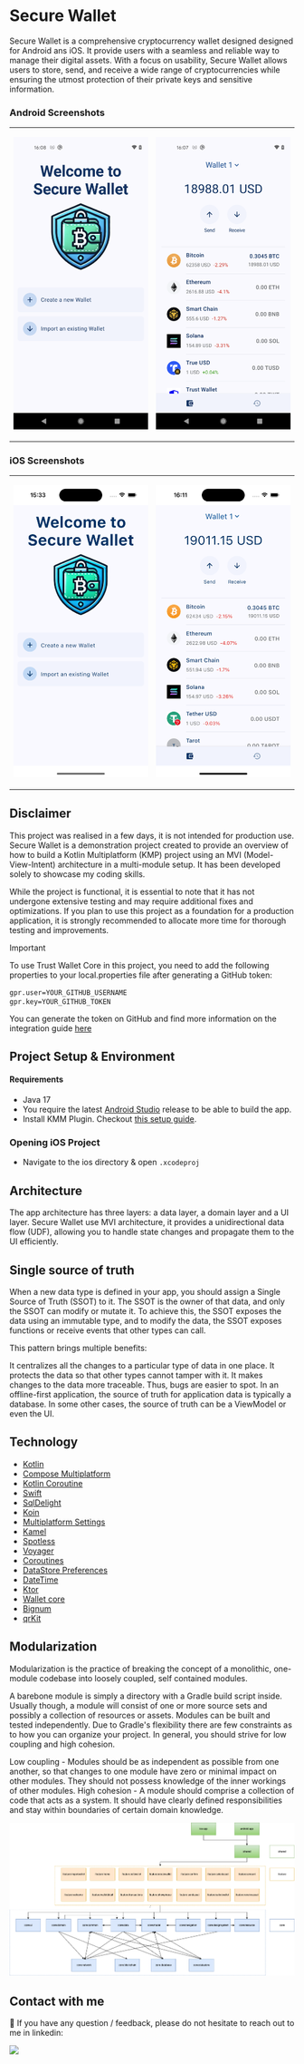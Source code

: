 # Secure Wallet

Secure Wallet is a comprehensive cryptocurrency wallet designed designed for Android ans iOS. It provide users with a seamless and reliable way to manage their digital assets. With a focus on usability, Secure Wallet allows users to store, send, and receive a wide range of cryptocurrencies while ensuring the utmost protection of their private keys and sensitive information.

### Android Screenshots

<table>
  <td>
    <p align="center">
      <img src="resources/Screenshot-android-2.png" width="300"/>
    </p>
  </td>
    <td>
    <p align="center">
      <img src="resources/Screenshot-android-1.png" width="300"/>
    </p>
  </td>
</tr>
</table>

### iOS Screenshots

<table>
  <td>
    <p align="center">
      <img src="resources/Screenshot-ios-1.png" width="300"/>
    </p>
  </td>
    <td>
    <p align="center">
      <img src="resources/Screenshot-ios-2.png" width="300"/>
    </p>
  </td>
</tr>
</table>


## Disclaimer

This project was realised in a few days, it is not intended for production use. Secure Wallet is a demonstration project created to provide an overview of how to build a Kotlin Multiplatform (KMP) project using an MVI (Model-View-Intent) architecture in a multi-module setup. It has been developed solely to showcase my coding skills.

While the project is functional, it is essential to note that it has not undergone extensive testing and may require additional fixes and optimizations. If you plan to use this project as a foundation for a production application, it is strongly recommended to allocate more time for thorough testing and improvements.

> [!IMPORTANT]
>  To use Trust Wallet Core in this project, you need to add the following properties to your local.properties file after generating a GitHub token:
> ```
>gpr.user=YOUR_GITHUB_USERNAME
>gpr.key=YOUR_GITHUB_TOKEN
> ```
> You can generate the token on GitHub and find more information on the integration guide [here](https://developer.trustwallet.com/developer/wallet-core/integration-guide/android-guide#adding-library-dependency)


## Project Setup & Environment

#### Requirements
- Java 17
- You require the latest [Android Studio](https://developer.android.com/studio/preview) release to be able to build the app.
- Install KMM Plugin. Checkout [this setup guide](https://kotlinlang.org/docs/multiplatform-mobile-setup.html).

### Opening iOS Project
- Navigate to the ios directory & open `.xcodeproj`


## Architecture
The app architecture has three layers: a data layer, a domain layer and a UI layer. Secure Wallet use MVI architecture, it provides a unidirectional data flow (UDF), allowing you to handle state changes and propagate them to the UI efficiently.

## Single source of truth
When a new data type is defined in your app, you should assign a Single Source of Truth (SSOT) to it. The SSOT is the owner of that data, and only the SSOT can modify or mutate it. To achieve this, the SSOT exposes the data using an immutable type, and to modify the data, the SSOT exposes functions or receive events that other types can call.

This pattern brings multiple benefits:

It centralizes all the changes to a particular type of data in one place.
It protects the data so that other types cannot tamper with it.
It makes changes to the data more traceable. Thus, bugs are easier to spot.
In an offline-first application, the source of truth for application data is typically a database. In some other cases, the source of truth can be a ViewModel or even the UI.

## Technology

- [Kotlin](https://kotlinlang.org)
- [Compose Multiplatform](https://www.jetbrains.com/lp/compose-multiplatform)
- [Kotlin Coroutine](https://kotlinlang.org/docs/coroutines-overview.html)
- [Swift](https://www.swift.org)
- [SqlDelight](https://github.com/cashapp/sqldelight)
- [Koin](https://insert-koin.io)
- [Multiplatform Settings](https://github.com/russhwolf/multiplatform-settings)
- [Kamel](https://github.com/Kamel-Media/Kamel)
- [Spotless](https://github.com/diffplug/spotless)
- [Voyager](https://voyager.adriel.cafe/)
- [Coroutines](https://github.com/Kotlin/kotlinx.coroutines#multiplatform)
- [DataStore Preferences](https://android-developers.googleblog.com/2022/10/announcing-experimental-preview-of-jetpack-multiplatform-libraries.html)
- [DateTime](https://github.com/Kotlin/kotlinx-datetime)
- [Ktor](https://ktor.io/)
- [Wallet core](https://github.com/trustwallet/wallet-core)
- [Bignum](https://github.com/ionspin/kotlin-multiplatform-bignum)
- [qrKit](https://github.com/Chaintech-Network/QRKitComposeMultiplatform)

## Modularization
Modularization is the practice of breaking the concept of a monolithic, one-module codebase into loosely coupled, self contained modules.

A barebone module is simply a directory with a Gradle build script inside. Usually though, a module will consist of one or more source sets and possibly a collection of resources or assets. Modules can be built and tested independently. Due to Gradle's flexibility there are few constraints as to how you can organize your project. In general, you should strive for low coupling and high cohesion.

Low coupling - Modules should be as independent as possible from one another, so that changes to one module have zero or minimal impact on other modules. They should not possess knowledge of the inner workings of other modules.
High cohesion - A module should comprise a collection of code that acts as a system. It should have clearly defined responsibilities and stay within boundaries of certain domain knowledge.

![Diagram showing types of modules and their dependencies](resources/secure%20wallet%20modules.png "Diagram showing types of modules and their dependencies")


## Contact with me

💬  If you have any question / feedback, please do not hesitate to reach out to me in linkedin:

[<img src="https://img.shields.io/badge/linkedin-%230077B5.svg?style=for-the-badge&logo=linkedin&logoColor=white">](https://www.linkedin.com/in/christophe-da-costa-72225553/)
